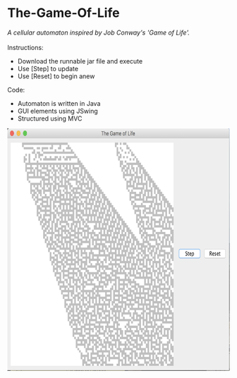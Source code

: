 # The-Game-Of-Life
_A cellular automaton inspired by Job Conway's 'Game of Life'._
\
\
Instructions:
* Download the runnable jar file and execute
* Use [Step] to update
* Use [Reset] to begin anew

Code:
* Automaton is written in Java
* GUI elements using JSwing
* Structured using MVC 

<img src="https://github.com/dkoenigs/The-Game-Of-Life/blob/master/TheGameOfLife.png?raw=true" width="550" height="550" title="Game of Life">
